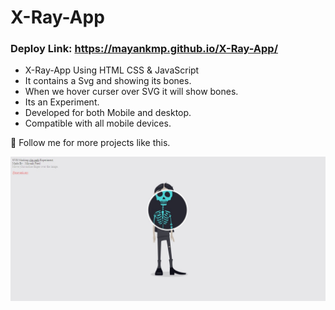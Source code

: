# X-Ray-App
### Deploy Link: https://mayankmp.github.io/X-Ray-App/
- X-Ray-App Using HTML CSS & JavaScript
- It contains a Svg and showing its bones.
- When we hover curser over SVG it will show bones.
- Its an Experiment.
- Developed for both Mobile and desktop.
- Compatible with all mobile devices.

💙 Follow me for more projects like this.

![preview img](preview.jpg)

